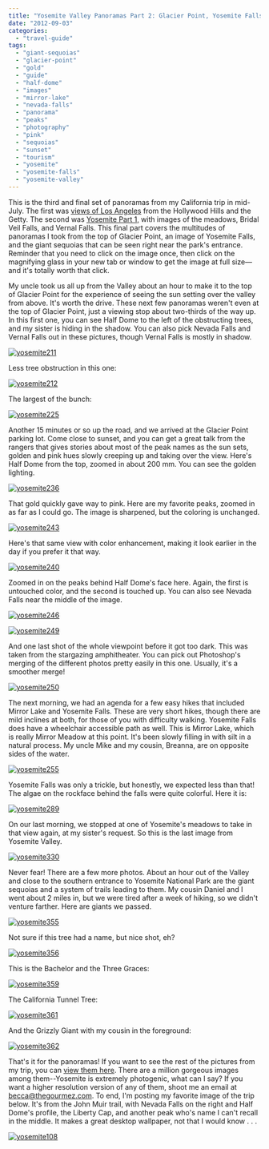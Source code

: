 ```yaml
---
title: "Yosemite Valley Panoramas Part 2: Glacier Point, Yosemite Falls, and Giant Sequoias"
date: "2012-09-03"
categories:
  - "travel-guide"
tags:
  - "giant-sequoias"
  - "glacier-point"
  - "gold"
  - "guide"
  - "half-dome"
  - "images"
  - "mirror-lake"
  - "nevada-falls"
  - "panorama"
  - "peaks"
  - "photography"
  - "pink"
  - "sequoias"
  - "sunset"
  - "tourism"
  - "yosemite"
  - "yosemite-falls"
  - "yosemite-valley"
---
```


This is the third and final set of panoramas from my California trip in mid-July. The first was [views of Los Angeles](http://www.rebeccagomezfarrell.com/2012/08/panoramas-of-los-angeles-in-july-2012/ "Los Angeles Panoramas") from the Hollywood Hills and the Getty. The second was [Yosemite Part 1,](http://www.rebeccagomezfarrell.com/2012/08/yosemite-panoramas-part-1-meadows-bridal-veil-falls-and-vernal-falls "Yosemite Panoramas Part 1") with images of the meadows, Bridal Veil Falls, and Vernal Falls. This final part covers the multitudes of panoramas I took from the top of Glacier Point, an image of Yosemite Falls, and the giant sequoias that can be seen right near the park's entrance. Reminder that you need to click on the image once, then click on the magnifying glass in your new tab or window to get the image at full size—and it's totally worth that click.

My uncle took us all up from the Valley about an hour to make it to the top of Glacier Point for the experience of seeing the sun setting over the valley from above. It's worth the drive. These next few panoramas weren't even at the top of Glacier Point, just a viewing stop about two-thirds of the way up. In this first one, you can see Half Dome to the left of the obstructing trees, and my sister is hiding in the shadow. You can also pick Nevada Falls and Vernal Falls out in these pictures, though Vernal Falls is mostly in shadow.

[![](http://s3.amazonaws.com/thegourmez-wpmedia/2012/08/yosemite211-1024x164.jpg "yosemite211")](http://s3.amazonaws.com/thegourmez-wpmedia/2012/08/yosemite211.jpg)

Less tree obstruction in this one:

[![](http://s3.amazonaws.com/thegourmez-wpmedia/2012/08/yosemite212-1024x241.jpg "yosemite212")](http://s3.amazonaws.com/thegourmez-wpmedia/2012/08/yosemite212.jpg)

The largest of the bunch:

[![](http://s3.amazonaws.com/thegourmez-wpmedia/2012/08/yosemite225-1024x67.jpg "yosemite225")](http://s3.amazonaws.com/thegourmez-wpmedia/2012/08/yosemite225.jpg)

Another 15 minutes or so up the road, and we arrived at the Glacier Point parking lot. Come close to sunset, and you can get a great talk from the rangers that gives stories about most of the peak names as the sun sets, golden and pink hues slowly creeping up and taking over the view. Here's Half Dome from the top, zoomed in about 200 mm. You can see the golden lighting.

[![](http://s3.amazonaws.com/thegourmez-wpmedia/2012/08/yosemite236-1024x460.jpg "yosemite236")](http://s3.amazonaws.com/thegourmez-wpmedia/2012/08/yosemite236.jpg)

That gold quickly gave way to pink. Here are my favorite peaks, zoomed in as far as I could go. The image is sharpened, but the coloring is unchanged.

[![](http://s3.amazonaws.com/thegourmez-wpmedia/2012/08/yosemite243-1024x162.jpg "yosemite243")](http://s3.amazonaws.com/thegourmez-wpmedia/2012/08/yosemite243.jpg)

Here's that same view with color enhancement, making it look earlier in the day if you prefer it that way.

[![](http://s3.amazonaws.com/thegourmez-wpmedia/2012/08/yosemite240-1024x162.jpg "yosemite240")](http://s3.amazonaws.com/thegourmez-wpmedia/2012/08/yosemite240.jpg)

Zoomed in on the peaks behind Half Dome's face here. Again, the first is untouched color, and the second is touched up. You can also see Nevada Falls near the middle of the image.

[![](http://s3.amazonaws.com/thegourmez-wpmedia/2012/08/yosemite246-1024x240.jpg "yosemite246")](http://s3.amazonaws.com/thegourmez-wpmedia/2012/08/yosemite246.jpg)

[![](http://s3.amazonaws.com/thegourmez-wpmedia/2012/08/yosemite249-1024x240.jpg "yosemite249")](http://s3.amazonaws.com/thegourmez-wpmedia/2012/08/yosemite249.jpg)

And one last shot of the whole viewpoint before it got too dark. This was taken from the stargazing amphitheater. You can pick out Photoshop's merging of the different photos pretty easily in this one. Usually, it's a smoother merge!

[![](http://s3.amazonaws.com/thegourmez-wpmedia/2012/08/yosemite250-1024x124.jpg "yosemite250")](http://s3.amazonaws.com/thegourmez-wpmedia/2012/08/yosemite250.jpg)

The next morning, we had an agenda for a few easy hikes that included Mirror Lake and Yosemite Falls. These are very short hikes, though there are mild inclines at both, for those of you with difficulty walking. Yosemite Falls does have a wheelchair accessible path as well. This is Mirror Lake, which is really Mirror Meadow at this point. It's been slowly filling in with silt in a natural process. My uncle Mike and my cousin, Breanna, are on opposite sides of the water.

[![](http://s3.amazonaws.com/thegourmez-wpmedia/2012/08/yosemite255-1024x380.jpg "yosemite255")](http://s3.amazonaws.com/thegourmez-wpmedia/2012/08/yosemite255.jpg)

Yosemite Falls was only a trickle, but honestly, we expected less than that! The algae on the rockface behind the falls were quite colorful. Here it is:

[![](http://s3.amazonaws.com/thegourmez-wpmedia/2012/08/yosemite289-338x1024.jpg "yosemite289")](http://s3.amazonaws.com/thegourmez-wpmedia/2012/08/yosemite289.jpg)

On our last morning, we stopped at one of Yosemite's meadows to take in that view again, at my sister's request. So this is the last image from Yosemite Valley.

[![](http://s3.amazonaws.com/thegourmez-wpmedia/2012/08/yosemite330-1024x139.jpg "yosemite330")](http://s3.amazonaws.com/thegourmez-wpmedia/2012/08/yosemite330.jpg)

Never fear! There are a few more photos. About an hour out of the Valley and close to the southern entrance to Yosemite National Park are the giant sequoias and a system of trails leading to them. My cousin Daniel and I went about 2 miles in, but we were tired after a week of hiking, so we didn't venture farther. Here are giants we passed.

[![](http://s3.amazonaws.com/thegourmez-wpmedia/2012/08/yosemite355-379x1024.jpg "yosemite355")](http://s3.amazonaws.com/thegourmez-wpmedia/2012/08/yosemite355.jpg)

Not sure if this tree had a name, but nice shot, eh?

[![](http://s3.amazonaws.com/thegourmez-wpmedia/2012/08/yosemite356-491x1024.jpg "yosemite356")](http://s3.amazonaws.com/thegourmez-wpmedia/2012/08/yosemite356.jpg)

This is the Bachelor and the Three Graces:

[![](http://s3.amazonaws.com/thegourmez-wpmedia/2012/08/yosemite359-420x1024.jpg "yosemite359")](http://s3.amazonaws.com/thegourmez-wpmedia/2012/08/yosemite359.jpg)

The California Tunnel Tree:

[![](http://s3.amazonaws.com/thegourmez-wpmedia/2012/08/yosemite361-485x1024.jpg "yosemite361")](http://s3.amazonaws.com/thegourmez-wpmedia/2012/08/yosemite361.jpg)

And the Grizzly Giant with my cousin in the foreground:

[![](http://s3.amazonaws.com/thegourmez-wpmedia/2012/08/yosemite362-369x1024.jpg "yosemite362")](http://s3.amazonaws.com/thegourmez-wpmedia/2012/08/yosemite362.jpg)

That's it for the panoramas! If you want to see the rest of the pictures from my trip, you can [view them here](https://www.facebook.com/media/set/?set=a.10150976992554607.420988.567409606&type=3 "Yosemite Pictures"). There are a million gorgeous images among them--Yosemite is extremely photogenic, what can I say? If you want a higher resolution version of any of them, shoot me an email at becca@thegourmez.com. To end, I'm posting my favorite image of the trip below. It's from the John Muir trail, with Nevada Falls on the right and Half Dome's profile, the Liberty Cap, and another peak who's name I can't recall in the middle. It makes a great desktop wallpaper, not that I would know . . .

[![](http://s3.amazonaws.com/thegourmez-wpmedia/2012/08/yosemite108-1024x682.jpg "yosemite108")](http://s3.amazonaws.com/thegourmez-wpmedia/2012/08/yosemite108.jpg)
